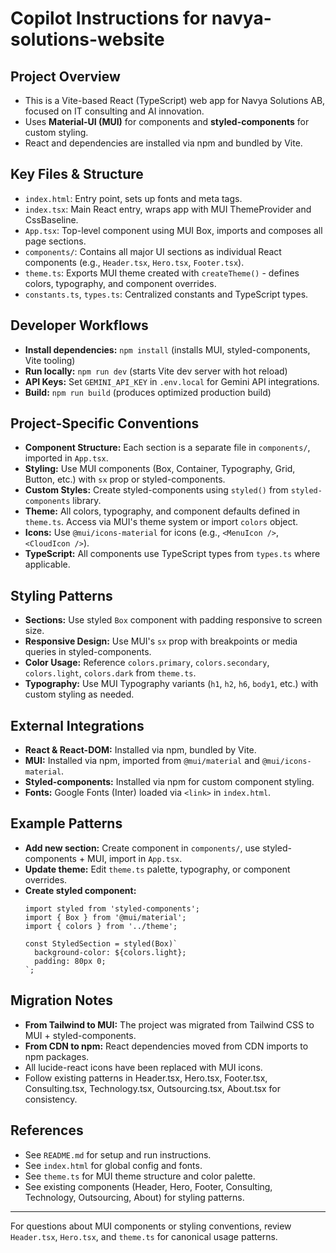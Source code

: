 # Copilot Instructions for navya-solutions-website

## Project Overview
- This is a Vite-based React (TypeScript) web app for Navya Solutions AB, focused on IT consulting and AI innovation.
- Uses **Material-UI (MUI)** for components and **styled-components** for custom styling.
- React and dependencies are installed via npm and bundled by Vite.

## Key Files & Structure
- `index.html`: Entry point, sets up fonts and meta tags.
- `index.tsx`: Main React entry, wraps app with MUI ThemeProvider and CssBaseline.
- `App.tsx`: Top-level component using MUI Box, imports and composes all page sections.
- `components/`: Contains all major UI sections as individual React components (e.g., `Header.tsx`, `Hero.tsx`, `Footer.tsx`).
- `theme.ts`: Exports MUI theme created with `createTheme()` - defines colors, typography, and component overrides.
- `constants.ts`, `types.ts`: Centralized constants and TypeScript types.

## Developer Workflows
- **Install dependencies:** `npm install` (installs MUI, styled-components, Vite tooling)
- **Run locally:** `npm run dev` (starts Vite dev server with hot reload)
- **API Keys:** Set `GEMINI_API_KEY` in `.env.local` for Gemini API integrations.
- **Build:** `npm run build` (produces optimized production build)

## Project-Specific Conventions
- **Component Structure:** Each section is a separate file in `components/`, imported in `App.tsx`.
- **Styling:** Use MUI components (Box, Container, Typography, Grid, Button, etc.) with `sx` prop or styled-components.
- **Custom Styles:** Create styled-components using `styled()` from `styled-components` library.
- **Theme:** All colors, typography, and component defaults defined in `theme.ts`. Access via MUI's theme system or import `colors` object.
- **Icons:** Use `@mui/icons-material` for icons (e.g., `<MenuIcon />`, `<CloudIcon />`).
- **TypeScript:** All components use TypeScript types from `types.ts` where applicable.

## Styling Patterns
- **Sections:** Use styled `Box` component with padding responsive to screen size.
- **Responsive Design:** Use MUI's `sx` prop with breakpoints or media queries in styled-components.
- **Color Usage:** Reference `colors.primary`, `colors.secondary`, `colors.light`, `colors.dark` from `theme.ts`.
- **Typography:** Use MUI Typography variants (`h1`, `h2`, `h6`, `body1`, etc.) with custom styling as needed.

## External Integrations
- **React & React-DOM:** Installed via npm, bundled by Vite.
- **MUI:** Installed via npm, imported from `@mui/material` and `@mui/icons-material`.
- **Styled-components:** Installed via npm for custom component styling.
- **Fonts:** Google Fonts (Inter) loaded via `<link>` in `index.html`.

## Example Patterns
- **Add new section:** Create component in `components/`, use styled-components + MUI, import in `App.tsx`.
- **Update theme:** Edit `theme.ts` palette, typography, or component overrides.
- **Create styled component:**
  ```tsx
  import styled from 'styled-components';
  import { Box } from '@mui/material';
  import { colors } from '../theme';
  
  const StyledSection = styled(Box)`
    background-color: ${colors.light};
    padding: 80px 0;
  `;
  ```

## Migration Notes
- **From Tailwind to MUI:** The project was migrated from Tailwind CSS to MUI + styled-components.
- **From CDN to npm:** React dependencies moved from CDN imports to npm packages.
- All lucide-react icons have been replaced with MUI icons.
- Follow existing patterns in Header.tsx, Hero.tsx, Footer.tsx, Consulting.tsx, Technology.tsx, Outsourcing.tsx, About.tsx for consistency.

## References
- See `README.md` for setup and run instructions.
- See `index.html` for global config and fonts.
- See `theme.ts` for MUI theme structure and color palette.
- See existing components (Header, Hero, Footer, Consulting, Technology, Outsourcing, About) for styling patterns.

---

For questions about MUI components or styling conventions, review `Header.tsx`, `Hero.tsx`, and `theme.ts` for canonical usage patterns.
